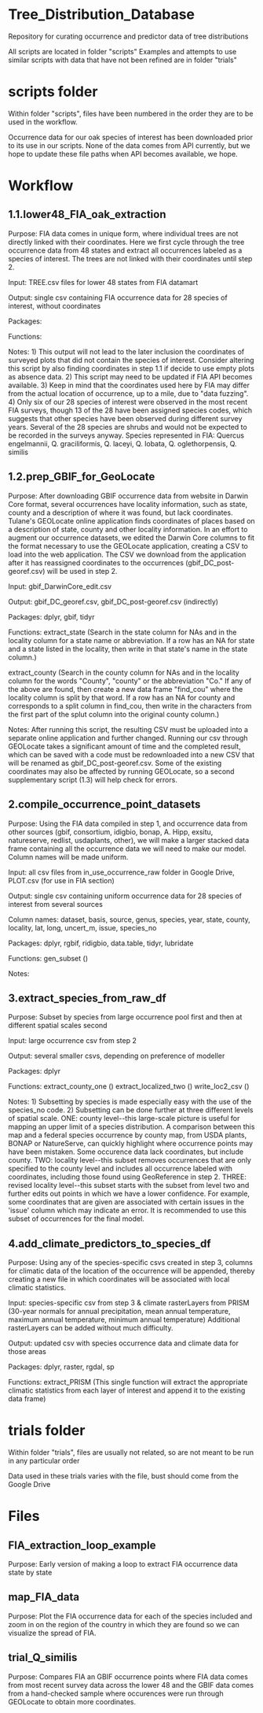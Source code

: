 # Tree_Distribution_Database
Repository for curating occurrence and predictor data of tree distributions

All scripts are located in folder "scripts"
Examples and attempts to use similar scripts with data that have not been refined are in folder "trials"

# scripts folder
Within folder "scripts", files have been numbered in the order they are to be used in the workflow.

 Occurrence data for our oak species of interest has been downloaded prior to its use in our scripts. 
   None of the data comes from API currently, but we hope to update these file paths when API becomes available, we hope.
   
# Workflow   
## 1.1.lower48_FIA_oak_extraction
  Purpose: FIA data comes in unique form, where individual trees are not directly linked with their
  coordinates. Here we first cycle through the tree occurrence data from 48 states and extract all
  occurrences labeled as a species of interest. The trees are not linked with their coordinates until step 2.
  
  Input: TREE.csv files for lower 48 states from FIA datamart
  
  Output: single csv containing FIA occurrence data for 28 species of interest, without coordinates
  
  Packages:
  
  Functions:
  
  Notes: 1) This output will not lead to the later inclusion the coordinates of surveyed plots 
  that did not contain the species of interest. Consider altering this script by also finding 
  coordinates in step 1.1 if decide to use empty plots as absence data. 2) This script may need 
  to be updated if FIA API becomes available.
  3) Keep in mind that the coordinates used here by FIA may differ from the actual location of 
  occurrence, up to a mile, due to "data fuzzing". 4) Only six of our 28 species of interest were 
  observed in the most recent FIA surveys, though 13 of the 28 have been assigned species codes, 
  which suggests that other species have been observed during different survey years. Several of 
  the 28 species are shrubs and would not be expected to be recorded in the surveys anyway.
  Species represented in FIA: Quercus engelmannii, Q. graciliformis, Q. laceyi, Q. lobata, 
  Q. oglethorpensis, Q. similis

## 1.2.prep_GBIF_for_GeoLocate
  Purpose: After downloading GBIF occurrence data from website in Darwin Core format, several occurrences
  have locality information, such as state, county and a description of where it was found, but lack coordinates. 
  Tulane's GEOLocate online application finds coordinates of places based on a description of state, county 
  and other locality information. In an effort to augment our occurrence datasets, we edited the Darwin Core 
  columns to fit the format necessary to use the GEOLocate application, creating a CSV to load into the web application.
  The CSV we download from the application after it has reassigned coordinates to the occurrences (gbif_DC_post-georef.csv)
  will be used in step 2.
  
  Input: gbif_DarwinCore_edit.csv
  
  Output: gbif_DC_georef.csv, gbif_DC_post-georef.csv (indirectly)
  
  Packages: dplyr, gbif, tidyr
  
  Functions: extract_state (Search in the state column for NAs and in the locality column for a state name or abbreviation. If a row has an    NA for state and a state listed in the locality, then write in that state's name in the state column.)
  
   extract_county (Search in the county column for NAs and in the locality column for the words "County", "county" or the abbreviation "Co." If any of the above are found, then create a new data frame "find_cou" where the locality column is split by that word. If a row has an NA for county and corresponds to a split column in find_cou, then write in the characters from the first part of the splut column into the original county column.)
  
  Notes: After running this script, the resulting CSV must be uploaded into a separate online application and further changed. 
  Running our csv through GEOLocate takes a significant amount of time and the completed result, which can be saved with a 
  code must be redownloaded into a new CSV that will be renamed as gbif_DC_post-georef.csv. Some of the existing coordinates 
  may also be affected by running GEOLocate, so a second supplementary script (1.3) will help check for errors.
  
## 2.compile_occurrence_point_datasets
  Purpose: Using the FIA data compiled in step 1, and occurrence data from other sources 
  (gbif, consortium, idigbio, bonap, A. Hipp, exsitu, natureserve, redlist, usdaplants, other),
  we will make a larger stacked data frame containing all the occurrence data we will need to make
  our model. Column names will be made uniform.
  
  Input: all csv files from in_use_occurrence_raw folder in Google Drive, PLOT.csv (for use in FIA section)
  
  Output: single csv containing uniform occurrence data for 28 species of interest from several sources
  
  Column names: dataset, basis, source, genus, species, year, state, county, locality, lat, long,
  uncert_m, issue, species_no
  
  Packages: dplyr, rgbif, ridigbio, data.table, tidyr, lubridate
  
  Functions: gen_subset ()
  
  Notes: 


## 3.extract_species_from_raw_df
  Purpose: Subset by species from large occurrence pool first 
  and then at different spatial scales second
  
  Input: large occurrence csv from step 2
  
  Output: several smaller csvs, depending on preference of modeller
  
  Packages: dplyr
  
  Functions: extract_county_one ()
             extract_localized_two ()
             write_loc2_csv ()             
 
  Notes: 1) Subsetting by species is made especially easy with the use of the species_no code.
  2) Subsetting can be done further at three different levels of spatial scale. 
  ONE: county level--this large-scale picture is useful for mapping an upper limit of a 
  species distribution. A comparison between this map and a federal species occurrence by
  county map, from USDA plants, BONAP or NatureServe, can quickly highlight where occurrence 
  points may have been mistaken. Some occurence data lack coordinates, but include county.
  TWO: locality level--this subset removes occurrences that are only specified to the county 
  level and includes all occurrence labeled with coordinates, including those found using 
  GeoReference in step 2.
  THREE: revised locality level--this subset starts with the subset from level two and further 
  edits out points in which we have a lower confidence. For example, some coordinates that are 
  given are associated with certain issues in the 'issue' column which may indicate an error. 
  It is recommended to use this subset of occurrences for the final model.

## 4.add_climate_predictors_to_species_df
  Purpose: Using any of the species-specific csvs created in step 3, columns for climatic data
  of the location of the occurrence will be appended, thereby creating a new file in which 
  coordinates will be associated with local climatic statistics.
  
  Input: species-specific csv from step 3 & climate rasterLayers from PRISM 
  (30-year normals for annual precipitation, mean annual temperature, maximum annual 
  temperature, minimum annual temperature) Additional rasterLayers can be added without much difficulty.
  
  Output: updated csv with species occurrence data and climate data for those areas
  
  Packages: dplyr, raster, rgdal, sp
  
  Functions: extract_PRISM (This single function will extract the appropriate climatic 
  statistics from each layer of interest and append it to the existing data frame)


# trials folder
Within folder "trials", files are usually not related, so are not meant to be run in any particular order

Data used in these trials varies with the file, bust should come from the Google Drive
# Files   
## FIA_extraction_loop_example
Purpose: Early version of making a loop to extract FIA occurrence data state by state

## map_FIA_data
Purpose: Plot the FIA occurrence data for each of the species included and zoom in on the region of the country in which they are found so we can visualize the spread of FIA.

## trial_Q_similis
Purpose: Compares FIA an GBIF occurrence points where FIA data comes from most recent survey data across the lower 48 and the GBIF data comes from a hand-checked sample where occurences were run through GEOLocate to obtain more coordinates.
